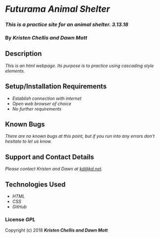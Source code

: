 # _Futurama Animal Shelter_

### _This is a practice site for an animal shelter. 3.13.18_

### By _**Kristen Chellis and Dawn Mott**_

## Description

_This is an html webpage. Its purpose is to practice using cascading style elements._

## Setup/Installation Requirements

* _Establish connection with internet_
* _Open web browser of choice_
* _No further requirements_

## Known Bugs

_There are no known bugs at this point, but if you run into any errors don't hesitate to let us know._

## Support and Contact Details

_Please contact Kristen and Dawn at kd@kd.net._

## Technologies Used

* _HTML_
* _CSS_
* _GitHub_

### License _GPL_

Copyright (c) 2018 **_Kristen Chellis and Dawn Mott_**
